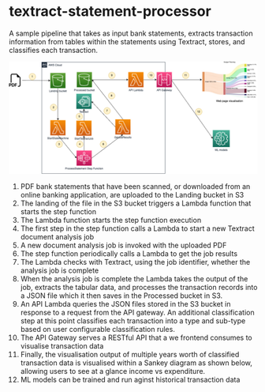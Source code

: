 # textract-statement-processor

A sample pipeline that takes as input bank statements, extracts transaction information from
tables within the statements using Textract, stores, and classifies each transaction.


![Architecture](pipeline_architecture.png)

1.	PDF bank statements that have been scanned, or downloaded from an online banking application, are uploaded to the Landing bucket in S3
2.	The landing of the file in the S3 bucket triggers a Lambda function that starts the step function
3.	The Lambda function starts the step function execution 
4.	The first step in the step function calls a Lambda to start a new Textract document analysis job
5.	A new document analysis job is invoked with the uploaded PDF
6.	The step function periodically calls a Lambda to get the job results
7.	The Lambda checks with Textract, using the job identifier, whether the analysis job is complete
8.	When the analysis job is complete the Lambda takes the output of the job, extracts the tabular data, and processes the transaction records into a JSON file which it then saves in the Processed bucket in S3. 
9.	An API Lambda queries the JSON files stored in the S3 bucket in response to a request from the API gateway. An additional classification step at this point classifies each transaction into a type and sub-type based on user configurable classification rules.
10.	The API Gateway serves a RESTful API that a we frontend consumes to visualise transaction data
11.	Finally, the visualisation output of multiple years worth of classified transaction data is visualised within a Sankey diagram as shown below, allowing users to see at a glance income vs expenditure.
12.	ML models can be trained and run aginst historical transaction data
